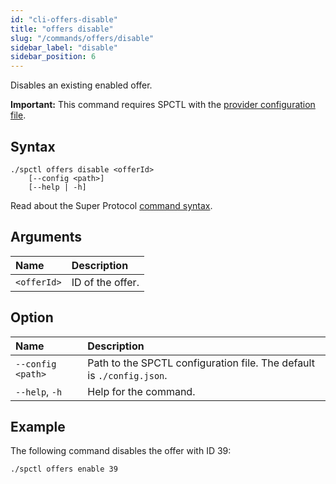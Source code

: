 ```yaml
---
id: "cli-offers-disable"
title: "offers disable"
slug: "/commands/offers/disable"
sidebar_label: "disable"
sidebar_position: 6
---
```


Disables an existing enabled offer.

**Important:** This command requires SPCTL with the [provider configuration file](/cli/#configure-spctl-for-providers).

## Syntax

```
./spctl offers disable <offerId>
    [--config <path>]
    [--help | -h]
```

Read about the Super Protocol [command syntax](/cli/commands#command-syntax).

## Arguments

| **Name** | **Description** |
| :- | :- |
| `<offerId>` | ID of the offer. |

## Option

| **Name** | **Description** |
| :- | :- |
| `--config <path>` | Path to the SPCTL configuration file. The default is `./config.json`. |
| `--help`, `-h` | Help for the command. |

## Example

The following command disables the offer with ID 39:

```
./spctl offers enable 39
```